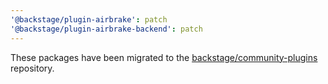 ```yaml
---
'@backstage/plugin-airbrake': patch
'@backstage/plugin-airbrake-backend': patch
---
```


These packages have been migrated to the [backstage/community-plugins](https://github.com/backstage/community-plugins) repository.
